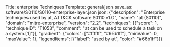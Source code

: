 Title: enterprise Techniques
Template: general/json
save_as: software/S0110/S0110-enterprise-layer.json
json: {"description": "Enterprise techniques used by at, ATT&CK software S0110 v1.0", "name": "at (S0110)", "domain": "mitre-enterprise", "version": "2.2", "techniques": [{"score": 1, "techniqueID": "T1053", "comment": "at can be used to schedule a task on a system.[1]"}], "gradient": {"colors": ["#ffffff", "#66b1ff"], "minValue": 0, "maxValue": 1}, "legendItems": [{"label": "used by at", "color": "#66b1ff"}]}